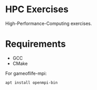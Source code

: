 # HPC Exercises
High-Performance-Computing exercises.

# Requirements
- GCC
- CMake

For gameoflife-mpi:
```bash
apt install openmpi-bin
```